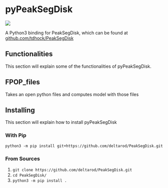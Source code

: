 # pyPeakSegDisk
![](https://travis-ci.com/deltarod/PeakSegDisk.svg?branch=master)


A Python3 binding for PeakSegDisk, which can be found at [github.com/tdhock/PeakSegDisk](https://github.com/tdhock/PeakSegDisk)

## Functionalities

This section will explain some of the functionalities of pyPeakSegDisk.

## FPOP_files

Takes an open python files and computes model with those files

## Installing
This section will explain how to install pyPeakSegDisk

### With Pip

`python3 -m pip install git+https://github.com/deltarod/PeakSegDisk.git`

### From Sources

1. `git clone https://github.com/deltarod/PeakSegDisk.git`
2. `cd PeakSegDisk/`
3. `python3 -m pip install .`
